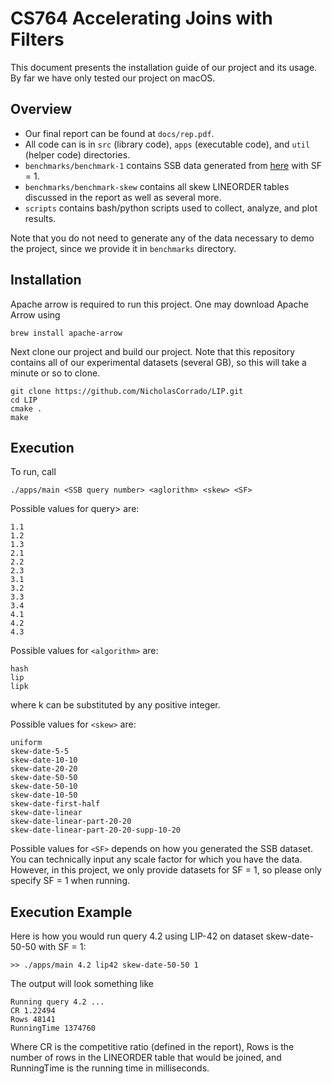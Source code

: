 # CS764 Accelerating Joins with Filters

This document presents the installation guide of our project and its usage. By far we have only tested our project on macOS.

## Overview

* Our final report can be found at `docs/rep.pdf`.
* All code can is in `src` (library code), `apps` (executable code), and `util` (helper code) directories.
* `benchmarks/benchmark-1` contains SSB data generated from [here](https://github.com/UWQuickstep/SQL-benchmark-data-generator/tree/master/ssbgen) with SF = 1.
* `benchmarks/benchmark-skew` contains all skew LINEORDER tables discussed in the report as well as several more.
* `scripts` contains bash/python scripts used to collect, analyze, and plot results.

Note that you do not need to generate any of the data necessary to demo the project, since we provide it in `benchmarks` directory.

## Installation

Apache arrow is required to run this project. One may download Apache Arrow using

```
brew install apache-arrow
```

Next clone our project and build our project. 
Note that this repository contains all of our experimental datasets (several GB),
so this will take a minute or so to clone.

```
git clone https://github.com/NicholasCorrado/LIP.git
cd LIP
cmake .
make
```


## Execution
To run, call

```
./apps/main <SSB query number> <aglorithm> <skew> <SF> 
```

Possible values for query> are:
  
```
1.1
1.2
1.3
2.1
2.2
2.3
3.1
3.2
3.3
3.4
4.1
4.2
4.3
```

Possible values for `<algorithm>` are:
  
```
hash
lip
lipk
```

where k can be substituted by any positive integer.

Possible values for `<skew>` are:

```
uniform
skew-date-5-5
skew-date-10-10
skew-date-20-20
skew-date-50-50
skew-date-50-10
skew-date-10-50
skew-date-first-half
skew-date-linear
skew-date-linear-part-20-20
skew-date-linear-part-20-20-supp-10-20
```

Possible values for `<SF>` depends on how you generated the SSB dataset. You can technically input any scale factor for which you have the data. However, in this project, we only provide datasets for SF = 1, so please only specify SF = 1 when running.

## Execution Example

Here is how you would run query 4.2 using LIP-42 on dataset skew-date-50-50 with SF = 1:

```
>> ./apps/main 4.2 lip42 skew-date-50-50 1
```

The output will look something like 

```
Running query 4.2 ...
CR 1.22494
Rows 48141
RunningTime 1374760
```

Where CR is the competitive ratio (defined in the report), Rows is the number of rows in the LINEORDER table that would be joined, and RunningTime is the running time in milliseconds.
